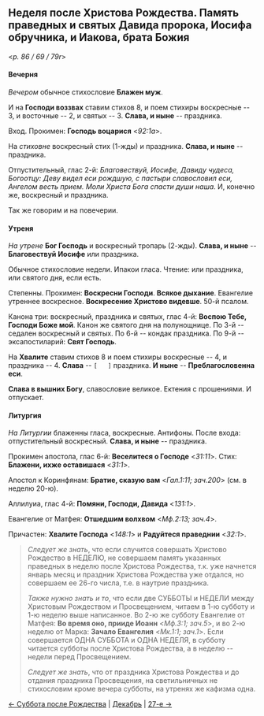 ## Неделя после Христова Рождества. Память праведных и святых Давида пророка, Иосифа обручника, и Иакова, брата Божия

<*p. 86 / 69 / 79r*> 

#### Вечерня

*Вечером* обычное стихословие **Блажен муж**. 

И на **Господи воззвах** ставим стихов 8, и поем стихиры воскресные -- 3, и восточные -- 2, 
и святых -- 3. 
**Слава, и ныне** -- праздника. 

Вход. Прокимен: **Господь воцарися** <*92:1a*>. 

На *стиховне* воскресный стих (1-жды) и праздника. 
**Слава, и ныне** -- праздника. 

Отпустительный, глас 2-й: *Благовествуй, Иосифе, Давиду чудеса, Богоотцу: Деву видел еси рождшую, 
с пастыри славословил еси, Ангелом весть прием. Моли Христа Бога спасти души наша*. 
И, конечно же, воскресный и праздника.
 
Так же говорим и на повечерии. 

#### Утреня

*На утрене* **Бог Господь** и воскресный тропарь (2-жды). 
**Слава, и ныне** -- **Благовествуй Иосифе** или праздника. 

Обычное стихословие недели. Ипакои гласа. 
Чтение: или праздника, или святого дня, если есть. 

Степенны. Прокимен: **Воскресни Господи**. **Всякое дыхание**. 
Евангелие утреннее воскресное. 
**Воскресение Христово видевше**. 50-й псалом. 

Канона три: воскресный, праздника и святых, глас 4-й: **Воспою Тебе, Господи Боже мой**. 
Канон же святого дня на полунощнице. 
По 3-й -- седален воскресный и святых. 
По 6-й -- кондак праздника. 
По 9-й -- эксапостиларий: **Свят Господь**. 

На **Хвалите** ставим стихов 8 и поем стихиры воскресные -- 4, и праздника -- 4. 
**Слава** -- `[   ]` праздника. 
**И ныне** -- **Преблагословенна еси**. 

**Слава в вышних Богу**, славословие великое. 
Ектения с прошениями. И отпускает. 

#### Литургия 

*На Литургии* блаженны гласа, воскресные. Антифоны. 
После входа: отпустительный воскресный. **Слава, и ныне** -- праздника. 

Прокимен апостола, глас 6-й: **Веселитеся о Господе** <*31:11*>. 
Стих: **Блажени, ихже оставишася** <*31:1*>. 

Апостол к Коринфянам: **Братие, сказую вам** <*Гал.1:11; зач.200*> (см. в неделю 20-ю). 

Аллилуиа, глас 4-й: **Помяни, Господи, Давида** <*131:1*>. 

Евангелие от Матфея: **Отшедшим волхвом** <*Мф.2:13; зач.4*>. 

Причастен: **Хвалите Господа** <*148:1*> и **Радуйтеся праведнии** <*32:1*>. 

> *Следует же знать*, что если случится совершать Христово Рождество в НЕДЕЛЮ, не совершаем память 
> указанных праведных в неделю после Христова Рождества, т.к. уже начнется январь месяц и праздник 
> Христова Рождества уже отдался, но совершаем ее 26-го числа, т.е. в наутрие праздника. 
>
> *Также нужно знать и то*, что если две СУББОТЫ и НЕДЕЛИ между Христовым Рождеством и Просвещением, 
> читаем в 1-ю субботу и 1-ю неделю выше написанное. 
> Во 2-ю же субботу Евангелие от Матфея: **Во время оно, прииде Иоанн** <*Мф.3:1; зач.5*>, 
> и во 2-ю неделю от Марка: **Зачало Евангелия** <*Мк.1:1; зач.1*>. 
> Если совершается ОДНА СУББОТА и ОДНА НЕДЕЛЯ, в субботу читается субботы после Христова Рождества, 
> а в неделю -- недели перед Просвещением. 
> 
> *Следует же знать*, что от праздника Христова Рождества и до отдания праздника Просвещения, 
> на светильничных не стихословим кроме вечера субботы, на утренях же кафизма одна.  

[← Суббота после Рождества](12_26_X_MES_saturday.ru.md) | [Декабрь](README.md#неделя-после-рождества-христова) | [27-е →](12_27_MES.ru.md)
